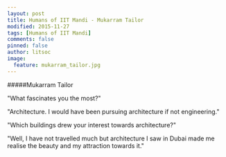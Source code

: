 ```yaml
---
layout: post
title: Humans of IIT Mandi - Mukarram Tailor
modified: 2015-11-27
tags: [Humans of IIT Mandi]
comments: false
pinned: false
author: litsoc
image:
  feature: mukarram_tailor.jpg
---
```


#####Mukarram Tailor

"What fascinates you the most?"

"Architecture. I would have been pursuing architecture if not engineering."

"Which buildings drew your interest towards architecture?"

"Well, I have not travelled much but architecture I saw in Dubai made me realise the beauty and my attraction towards it."